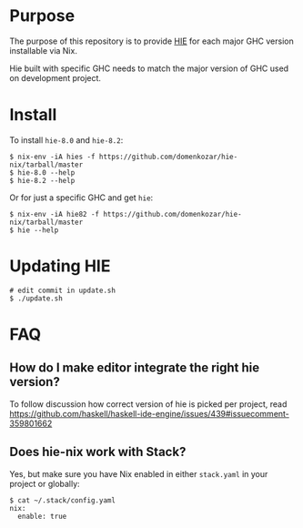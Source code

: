 # Purpose

The purpose of this repository is to provide [HIE](https://github.com/haskell/haskell-ide-engine)
for each major GHC version installable via Nix.

Hie built with specific GHC needs to match the major version of GHC used on development project.


# Install

To install `hie-8.0` and `hie-8.2`:

    $ nix-env -iA hies -f https://github.com/domenkozar/hie-nix/tarball/master
    $ hie-8.0 --help
    $ hie-8.2 --help

Or for just a specific GHC and get `hie`:

    $ nix-env -iA hie82 -f https://github.com/domenkozar/hie-nix/tarball/master
    $ hie --help
 

# Updating HIE

    # edit commit in update.sh
    $ ./update.sh

# FAQ

## How do I make editor integrate the right hie version?

To follow discussion how correct version of hie is picked per project, read https://github.com/haskell/haskell-ide-engine/issues/439#issuecomment-359801662

## Does hie-nix work with Stack?

Yes, but make sure you have Nix enabled in either `stack.yaml` in your project or globally:

    $ cat ~/.stack/config.yaml
    nix: 
      enable: true

